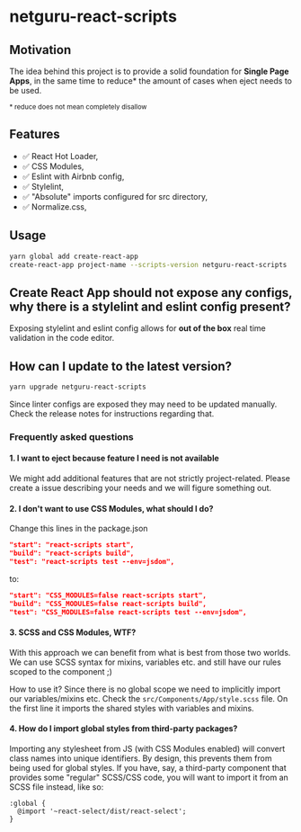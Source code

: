 # netguru-react-scripts

## Motivation

The idea behind this project is to provide a solid foundation for **Single Page Apps**, in the same time to reduce* the amount of cases when eject needs to be used.

<sup>* reduce does not mean completely disallow</p>

## Features
- ✅ React Hot Loader,
- ✅ CSS Modules,
- ✅ Eslint with Airbnb config,
- ✅ Stylelint,
- ✅ "Absolute" imports configured for src directory,
- ✅ Normalize.css,

## Usage
```sh
yarn global add create-react-app
create-react-app project-name --scripts-version netguru-react-scripts
```

## Create React App should not expose any configs, why there is a stylelint and eslint config present?

Exposing stylelint and eslint config allows for **out of the box** real time validation in the code editor.

## How can I update to the latest version?

```sh
yarn upgrade netguru-react-scripts
```

Since linter configs are exposed they may need to be updated manually. Check the release notes for instructions regarding that.

### Frequently asked questions

#### 1. I want to eject because feature I need is not available

We might add additional features that are not strictly project-related. Please create a issue describing your needs and we will figure something out.

#### 2. I don't want to use CSS Modules, what should I do?
Change this lines in the package.json
```json
"start": "react-scripts start",
"build": "react-scripts build",
"test": "react-scripts test --env=jsdom",
```
to:
```json
"start": "CSS_MODULES=false react-scripts start",
"build": "CSS_MODULES=false react-scripts build",
"test": "CSS_MODULES=false react-scripts test --env=jsdom",
```

#### 3. SCSS and CSS Modules, WTF?
With this approach we can benefit from what is best from those two worlds. We can use SCSS syntax for mixins, variables etc. and still have our rules scoped to the component ;)

How to use it? Since there is no global scope we need to implicitly import our variables/mixins etc. Check the `src/Components/App/style.scss` file. On the first line it imports the shared styles with variables and mixins.

#### 4. How do I import global styles from third-party packages?
Importing any stylesheet from JS (with CSS Modules enabled) will convert class names into unique identifiers. By design, this prevents them from being used for global styles. If you have, say, a third-party component that provides some "regular" SCSS/CSS code, you will want to import it from an SCSS file instead, like so:
```
:global {
  @import '~react-select/dist/react-select';
}
```
